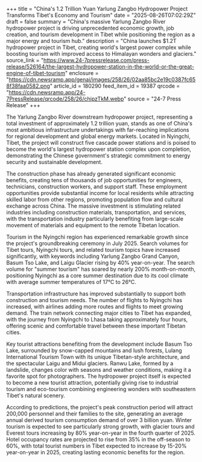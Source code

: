 +++
title = "China's 1.2 Trillion Yuan Yarlung Zangbo Hydropower Project Transforms Tibet's Economy and Tourism"
date = "2025-08-26T07:02:29Z"
draft = false
summary = "China's massive Yarlung Zangbo River hydropower project is driving unprecedented economic growth, job creation, and tourism development in Tibet while positioning the region as a major energy and tourism hub."
description = "China launches $1.2T hydropower project in Tibet, creating world's largest power complex while boosting tourism with improved access to Himalayan wonders and glaciers."
source_link = "https://www.24-7pressrelease.com/press-release/526164/the-largest-hydropower-station-in-the-world-or-the-great-engine-of-tibet-tourism"
enclosure = "https://cdn.newsramp.app/genai/images/258/26/02aa85bc2e19c0387fc658f38faa0582.png"
article_id = 180290
feed_item_id = 19387
qrcode = "https://cdn.newsramp.app/24-7PressRelease/qrcode/258/26/chipzTkM.webp"
source = "24-7 Press Release"
+++

<p>The Yarlung Zangbo River downstream hydropower project, representing a total investment of approximately 1.2 trillion yuan, stands as one of China's most ambitious infrastructure undertakings with far-reaching implications for regional development and global energy markets. Located in Nyingchi, Tibet, the project will construct five cascade power stations and is poised to become the world's largest hydropower station complex upon completion, demonstrating the Chinese government's strategic commitment to energy security and sustainable development.</p><p>The construction phase has already generated significant economic benefits, creating tens of thousands of job opportunities for engineers, technicians, construction workers, and support staff. These employment opportunities provide substantial income for local residents while attracting skilled labor from other regions, promoting population flow and cultural exchange across China. The massive investment is stimulating related industries including construction materials, transportation, and services, with the transportation industry particularly benefiting from large-scale movement of materials and equipment to the remote Tibetan location.</p><p>Tourism in the Nyingchi region has experienced remarkable growth since the project's groundbreaking ceremony in July 2025. Search volumes for Tibet tours, Nyingchi tours, and related tourism topics have increased significantly, with keywords including Yarlung Zangbo Grand Canyon, Basum Tso Lake, and Laigu Glacier rising by 40% year-on-year. The search volume for "summer tourism" has soared by nearly 200% month-on-month, positioning Nyingchi as a core summer destination due to its cool climate with average summer temperatures of 17°C to 26°C.</p><p>Transportation infrastructure has improved substantially to support both construction and tourism needs. The number of flights to Nyingchi has increased, with airlines adding more routes and flights to meet growing demand. The train network connecting major cities to Tibet has expanded, with the journey from Nyingchi to Lhasa taking approximately four hours, offering scenic and comfortable travel between these important Tibetan cities.</p><p>Key tourist attractions benefiting from the development include Basum Tso Lake, surrounded by snow-capped mountains and lush forests, Lulang International Tourism Town with its unique Tibetan-style architecture, and the spectacular Laigu and Midui glaciers. Ranwu Lake, formed by a landslide, changes color with seasons and weather conditions, making it a favorite spot for photographers. The hydropower project itself is expected to become a new tourist attraction, potentially giving rise to industrial tourism and eco-tourism combining engineering wonders with southeastern Tibet's natural scenery.</p><p>According to predictions, the project's peak construction period will attract 200,000 personnel and their families to the site, generating an average annual derived tourism consumption demand of over 3 billion yuan. Winter tourism is expected to see particularly strong growth, with glacier tours and Everest tours increasing by 80% year-on-year in the fourth quarter of 2025. Hotel occupancy rates are projected to rise from 35% in the off-season to 60%, with total tourist numbers in Tibet expected to increase by 15-20% year-on-year in 2025, creating lasting economic benefits for the region.</p>